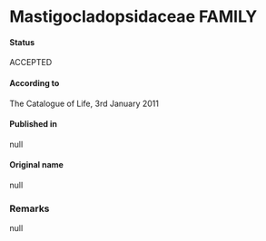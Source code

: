 # Mastigocladopsidaceae FAMILY

#### Status
ACCEPTED

#### According to
The Catalogue of Life, 3rd January 2011

#### Published in
null

#### Original name
null

### Remarks
null